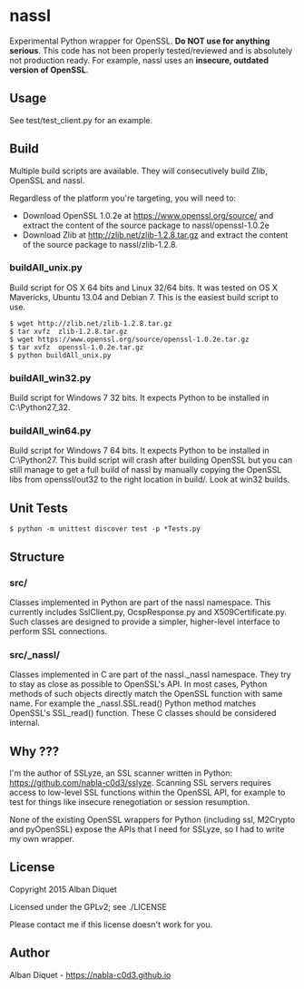 nassl
=====

Experimental Python wrapper for OpenSSL. **Do NOT use for anything serious**.
This code has not been properly tested/reviewed and is absolutely not
production ready. For example, nassl uses an **insecure, outdated version 
of OpenSSL**.


Usage
-----

See test/test_client.py for an example.


Build
-----

Multiple build scripts are available. They will consecutively build Zlib,
OpenSSL and nassl.

Regardless of the platform you're targeting, you will need to:
* Download OpenSSL 1.0.2e at
https://www.openssl.org/source/ and extract the content of
the source package to nassl/openssl-1.0.2e
* Download Zlib at http://zlib.net/zlib-1.2.8.tar.gz and extract the content
of the source package to nassl/zlib-1.2.8.


### buildAll_unix.py

Build script for OS X 64 bits and Linux 32/64 bits. It was tested on OS X
Mavericks, Ubuntu 13.04 and Debian 7. This is the easiest build script to use.

    $ wget http://zlib.net/zlib-1.2.8.tar.gz
    $ tar xvfz  zlib-1.2.8.tar.gz
    $ wget https://www.openssl.org/source/openssl-1.0.2e.tar.gz
    $ tar xvfz  openssl-1.0.2e.tar.gz
    $ python buildAll_unix.py


### buildAll_win32.py

Build script for Windows 7 32 bits. It expects Python to be installed in
C:\Python27_32.


### buildAll_win64.py

Build script for Windows 7 64 bits. It expects Python to be installed in
C:\Python27. This build script will crash after building OpenSSL but you can
still manage to get a full build of nassl by manually copying the OpenSSL libs
from openssl/out32 to the right location in build/. Look at win32 builds.


Unit Tests
----------

    $ python -m unittest discover test -p *Tests.py


Structure
---------

### src/

Classes implemented in Python are part of the nassl namespace. This currently
includes SslClient.py, OcspResponse.py and X509Certificate.py. Such classes
are designed to provide a simpler, higher-level interface to perform SSL
connections.


### src/_nassl/

Classes implemented in C are part of the nassl.\_nassl namespace. They try to
stay as close as possible to OpenSSL's API. In most cases, Python methods of
such objects directly match the OpenSSL function with same name. For example
the \_nassl.SSL.read() Python method matches OpenSSL's SSL\_read() function.
These C classes should be considered internal.


Why ???
-------

I'm the author of SSLyze, an SSL scanner written in Python:
https://github.com/nabla-c0d3/sslyze. Scanning SSL servers requires access
to low-level SSL functions within the OpenSSL API, for example to test for
things like insecure renegotiation or session resumption.

None of the existing OpenSSL wrappers for Python (including ssl, M2Crypto and
pyOpenSSL) expose the APIs that I need for SSLyze, so I had to write my own
wrapper.


License
-------

Copyright 2015 Alban Diquet

Licensed under the GPLv2; see ./LICENSE

Please contact me if this license doesn't work for you.


Author
------

Alban Diquet - https://nabla-c0d3.github.io
